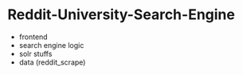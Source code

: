 # Reddit-University-Search-Engine

- frontend 
- search engine logic
- solr stuffs
- data (reddit_scrape)
